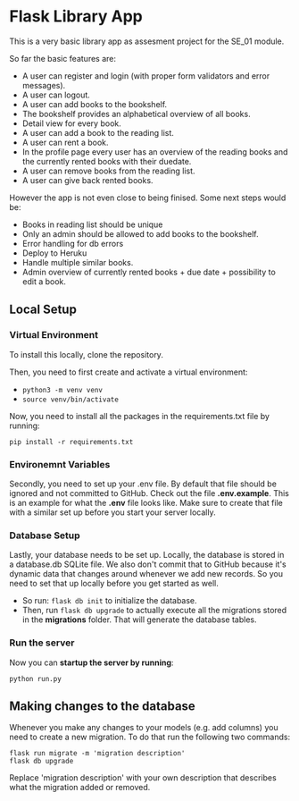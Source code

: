 # Flask Library App

This is a very basic library app as assesment project for the SE_01 module.

So far the basic features are:

* A user can register and login (with proper form validators and error messages).
* A user can logout.
* A user can add books to the bookshelf.
* The bookshelf provides an alphabetical overview of all books.
* Detail view for every book.
* A user can add a book to the reading list.
* A user can rent a book.
* In the profile page every user has an overview of the reading books and the currently rented books with their duedate.
* A user can remove books from the reading list.
* A user can give back rented books.

However the app is not even close to being finised. Some next steps would be:

* Books in reading list should be unique
* Only an admin should be allowed to add books to the bookshelf.
* Error handling for db errors
* Deploy to Heruku
* Handle multiple similar books.
* Admin overview of currently rented books + due date + possibility to edit a book.



## Local Setup

### Virtual Environment

To install this locally, clone the repository. 

Then, you need to first create and activate a virtual environment: 

* `python3 -m venv venv`
* `source venv/bin/activate`

Now, you need to install all the packages in the requirements.txt file by running: 

`pip install -r requirements.txt`

### Environemnt Variables

Secondly, you need to set up your .env file. By default that file should be ignored and not committed to GitHub. Check out the file **.env.example**. This is an example for what the **.env** file looks like. Make sure to create that file with a similar set up before you start your server locally.

### Database Setup

Lastly, your database needs to be set up. Locally, the database is stored in a database.db SQLite file. We also don't commit that to GitHub because it's dynamic data that changes around whenever we add new records. So you need to set that up locally before you get started as well. 

* So run: `flask db init` to initialize the database. 
* Then, run `flask db upgrade` to actually execute all the migrations stored in the **migrations** folder. That will generate the database tables. 

### Run the server

Now you can **startup the server by running**:

```
python run.py
```

## Making changes to the database

Whenever you make any changes to your models (e.g. add columns) you need to create a new migration. To do that run the following two commands: 

```
flask run migrate -m 'migration description'
flask db upgrade
```

Replace 'migration description' with your own description that describes what the migration added or removed. 
